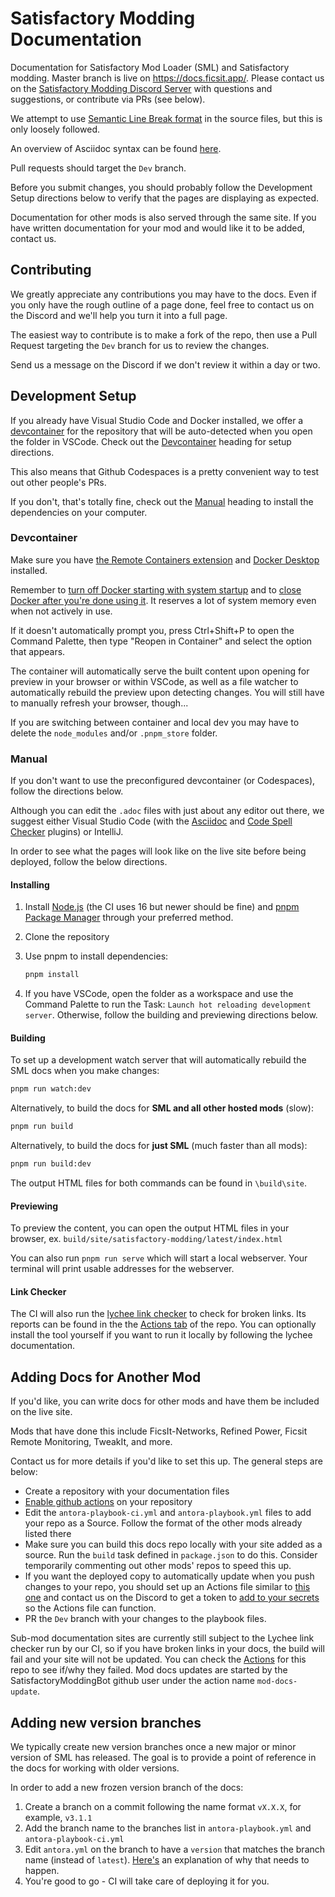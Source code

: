 # Satisfactory Modding Documentation

Documentation for Satisfactory Mod Loader (SML) and Satisfactory modding.
Master branch is live on <https://docs.ficsit.app/>.
Please contact us on the
[Satisfactory Modding Discord Server](https://discord.ficsit.app)
with questions and suggestions, or contribute via PRs (see below).

We attempt to use [Semantic Line Break format](https://sembr.org/) in the source files,
but this is only loosely followed.

An overview of Asciidoc syntax can be found [here](https://docs.asciidoctor.org/asciidoc/latest/syntax-quick-reference/).

Pull requests should target the `Dev` branch.

Before you submit changes,
you should probably follow the Development Setup directions below
to verify that the pages are displaying as expected.

Documentation for other mods is also served through the same site.
If you have written documentation for your mod and would like it to be added, contact us.

## Contributing

We greatly appreciate any contributions you may have to the docs.
Even if you only have the rough outline of a page done,
feel free to contact us on the Discord and we'll help you turn it into a full page.

The easiest way to contribute is to make a fork of the repo,
then use a Pull Request targeting the `Dev` branch for us to review the changes.

Send us a message on the Discord if we don't review it within a day or two.

## Development Setup

If you already have Visual Studio Code and Docker installed,
we offer a [devcontainer](https://code.visualstudio.com/docs/devcontainers/containers)
for the repository that will be auto-detected when you open the folder in VSCode.
Check out the [Devcontainer](#devcontainer) heading for setup directions.

This also means that Github Codespaces is a pretty convenient way to test out other people's PRs.

If you don't, that's totally fine, check out the [Manual](#manual) heading to install the dependencies on your computer.

### Devcontainer

Make sure you have [the Remote Containers extension](https://marketplace.visualstudio.com/items?itemName=ms-vscode-remote.remote-containers)
and [Docker Desktop](https://www.docker.com/products/docker-desktop) installed.

Remember to [turn off Docker starting with system startup](https://superuser.com/a/1386584)
and to [close Docker after you're done using it](https://www.reddit.com/r/docker/comments/ol11ve/how_to_completely_stop_docker_desktop/).
It reserves a lot of system memory even when not actively in use.

If it doesn't automatically prompt you, press Ctrl+Shift+P to open the Command Palette,
then type "Reopen in Container" and select the option that appears.

The container will automatically serve the built content upon opening for preview in your browser or within VSCode,
as well as a file watcher to automatically rebuild the preview upon detecting changes.
You will still have to manually refresh your browser, though...

If you are switching between container and local dev you may have to delete the `node_modules` and/or `.pnpm_store` folder.

### Manual

If you don't want to use the preconfigured devcontainer (or Codespaces), follow the directions below.

Although you can edit the `.adoc` files with just about any editor out there,
we suggest either Visual Studio Code (with the
[Asciidoc](https://marketplace.visualstudio.com/items?itemName=asciidoctor.asciidoctor-vscode)
and [Code Spell Checker](https://marketplace.visualstudio.com/items?itemName=streetsidesoftware.code-spell-checker) plugins)
or IntelliJ.

In order to see what the pages will look like on the live site before being deployed,
follow the below directions.

#### Installing

1. Install [Node.js](https://nodejs.org/en/download/) (the CI uses 16 but newer should be fine)
   and [pnpm Package Manager](https://pnpm.io/) through your preferred method.

2. Clone the repository

3. Use pnpm to install dependencies:

    ```bash
    pnpm install
    ```

4. If you have VSCode, open the folder as a workspace
   and use the Command Palette to run the Task: `Launch hot reloading development server`.
   Otherwise, follow the building and previewing directions below.

#### Building

To set up a development watch server that will automatically rebuild the SML docs when you make changes:

```bash
pnpm run watch:dev
```

Alternatively, to build the docs for **SML and all other hosted mods** (slow):

```bash
pnpm run build
```

Alternatively, to build the docs for **just SML** (much faster than all mods):

```bash
pnpm run build:dev
```

The output HTML files for both commands can be found in `\build\site`.

#### Previewing

To preview the content, you can open the output HTML files in your browser, ex. `build/site/satisfactory-modding/latest/index.html`

You can also run `pnpm run serve` which will start a local webserver.
Your terminal will print usable addresses for the webserver.

#### Link Checker

The CI will also run the [lychee link checker](https://github.com/lycheeverse/lychee/tree/master) to check for broken links.
Its reports can be found in the the [Actions tab](https://github.com/satisfactorymodding/Documentation/actions) of the repo.
You can optionally install the tool yourself if you want to run it locally by following the lychee documentation.

## Adding Docs for Another Mod

If you'd like, you can write docs for other mods and have them be included on the live site.

Mods that have done this include FicsIt-Networks, Refined Power, Ficsit Remote Monitoring, TweakIt, and more.

Contact us for more details if you'd like to set this up. The general steps are below:

- Create a repository with your documentation files
- [Enable github actions](https://docs.github.com/en/repositories/managing-your-repositorys-settings-and-features/enabling-features-for-your-repository/managing-github-actions-settings-for-a-repository) on your repository
- Edit the `antora-playbook-ci.yml` and `antora-playbook.yml` files to add your repo as a Source. Follow the format of the other mods already listed there
- Make sure you can build this docs repo locally with your site added as a source. Run the `build` task defined in `package.json` to do this. Consider temporarily commenting out other mods' repos to speed this up.
- If you want the deployed copy to automatically update when you push changes to your repo, you should set up an Actions file similar to [this one](.github/workflows/SubModPush.yml.example) and contact us on the Discord to get a token to [add to your secrets](https://docs.github.com/en/actions/security-guides/encrypted-secrets#creating-encrypted-secrets-for-a-repository) so the Actions file can function.
- PR the `Dev` branch with your changes to the playbook files.

Sub-mod documentation sites are currently still subject to the Lychee link checker run by our CI,
so if you have broken links in your docs, the build will fail and your site will not be updated.
You can check the [Actions](https://github.com/satisfactorymodding/Documentation/actions) for this repo to see if/why they failed. Mod docs updates are started by the SatisfactoryModdingBot github user under the action name `mod-docs-update`.

## Adding new version branches

We typically create new version branches once a new major or minor version of SML has released.
The goal is to provide a point of reference in the docs for working with older versions.

In order to add a new frozen version branch of the docs:

1. Create a branch on a commit following the name format `vX.X.X`, for example, `v3.1.1`
2. Add the branch name to the branches list in `antora-playbook.yml` and `antora-playbook-ci.yml`
3. Edit `antora.yml` on the branch to have a `version` that matches the branch name (instead of `latest`). [Here's](https://gitlab.com/antora/antora/-/issues/496) an explanation of why that needs to happen.
4. You're good to go - CI will take care of deploying it for you.
